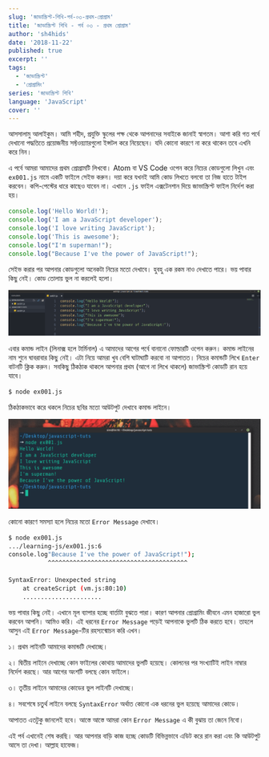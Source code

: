 ```yaml
---
slug: 'জাভাস্ক্রিপ্ট-শিখি-পর্ব-০৩-প্রথম-প্রোগ্রাম'
title: 'জাভাস্ক্রিপ্ট শিখি - পর্ব ০৩ - প্রথম প্রোগ্রাম'
author: 'sh4hids'
date: '2018-11-22'
published: true
excerpt: ''
tags:
  - 'জাভাস্ক্রিপ্ট'
  - 'প্রোগ্রামিং'
series: 'জাভাস্ক্রিপ্ট শিখি'
language: 'JavaScript'
cover: ''
---
```


আসসালামু আলাইকুম। আমি শহীদ, প্রযুক্তি স্কুলের পক্ষ থেকে আপনাদের সবাইকে জানাই স্বাগতম। আশা করি গত পর্বে দেখানো পদ্ধতিতে প্রয়োজনীয় সফ্টওয়্যাারগুলো ইন্সটল করে নিয়েছেন। যদি কোনো কারণে না করে থাকেন তবে এখনি করে নিন।

এ পর্বে আমরা আমাদের প্রথম প্রোগ্রামটি লিখবো। Atom বা VS Code ওপেন করে নিচের কোডগুলো লিখুন এবং `ex001.js` নামে একটি ফাইলে সেইভ করুন। দয়া করে যখনই আমি কোড লিখতে বলবো তা নিজ হাতে টাইপ করবেন। কপি-পেস্টের ধারে কাছেও যাবেন না। এখানে `.js` ফাইল এক্সটেনশান দিয়ে জাভাস্ক্রিপ্ট ফাইল নির্দেশ করা হয়।

```javascript
console.log('Hello World!');
console.log('I am a JavaScript developer');
console.log('I love writing JavaScript');
console.log('This is awesome');
console.log("I'm superman!");
console.log("Because I've the power of JavaScript!");
```

সেইভ করার পর আপনার কোডগুলো অনেকটা নিচের মতো দেখাবে। হুবহু এক রকম নাও দেখাতে পারে। ভয় পাবার কিছু নেই। কোড তোলায় ভুল না করলেই হলো।

![javascript code](./ex001_01.webp)

এবার কমান্ড লাইন (লিনাক্স হলে টার্মিনাল) এ আমাদের আগের পর্বে বানানো ফোল্ডারটি ওপেন করুন। কমান্ড লাইনের নাম শুনে ঘাবরাবার কিছু নেই। এটা নিয়ে আমরা খুব বেশি ঘাটাঘাটি করবো না আপাতত। নিচের কমান্ডটি লিখে `Enter` বাটনটি ক্লিক করুন। সবকিছু ঠিকঠাক থাকলে আপনার প্রথম (আগে না লিখে থাকলে) জাভাস্ক্রিপ্ট কোডটি রান হয়ে যাবে।

```bash
$ node ex001.js
```

ঠিকঠাকভাবে করে থকলে নিচের ছবির মতো আউটপুট দেখাবে কমান্ড লাইনে।

![terminal output](./ex001_02.webp)

কোনো কারণে সমস্যা হলে নিচের মতো `Error Message` দেখাবে।

```bash
$ node ex001.js
.../learning-js/ex001.js:6
console.log"Because I've the power of JavaScript!");
           ^^^^^^^^^^^^^^^^^^^^^^^^^^^^^^^^^^^^^^^

SyntaxError: Unexpected string
    at createScript (vm.js:80:10)
    ......................
```

ভয় পাবার কিছু নেই। এখানে মূল ব্যাপার হচ্ছে বার্তাটা বুঝতে পারা। কারণ আপনার প্রোগ্রামিং জীবনে এমন হাজারো ভুল করবেন আপনি। আমিও করি। এই ধরনের `Error Message` পড়েই আপনাকে ভুলটি ঠিক করতে হবে। তাহলে আসুন এই `Error Message`-টির রহস্যন্মোচন করি এখন।

১। প্রথম লাইনটি আমাদের কমান্ডটি দেখাচ্ছে।

২। দ্বিতীয় লাইনে দেখাচ্ছে কোন ফাইলের কোথায় আমাদের ভুলটি হয়েছে। কোলনের পর সংখ্যাটিই লাইন নাম্বার নির্দেশ করছে। আর আগের অংশটি বলছে কোন ফাইলে।

৩। তৃতীয় লাইনে আমাদের কোডের ভুল লাইনটি দেখাচ্ছে।

৪। সবশেষে চতুর্থ লাইনে বলছে `SyntaxError` অর্থাত কোনো এক ধরনের ভুল হয়েছে আমাদের কোডে।

আপাতত এতটুকু জানলেই হবে। আস্তে আস্তে আমরা কোন `Error Message` এ কী বুঝায় তা জেনে নিবো।

এই পর্ব এখানেই শেষ করছি। আর আপনার বাড়ি কাজ হচ্ছে কোডটি বিভিন্নভাবে এডিট করে রান করা এবং কি আউটপুট আসে তা দেখা। আল্লাহ হাফেজ।
